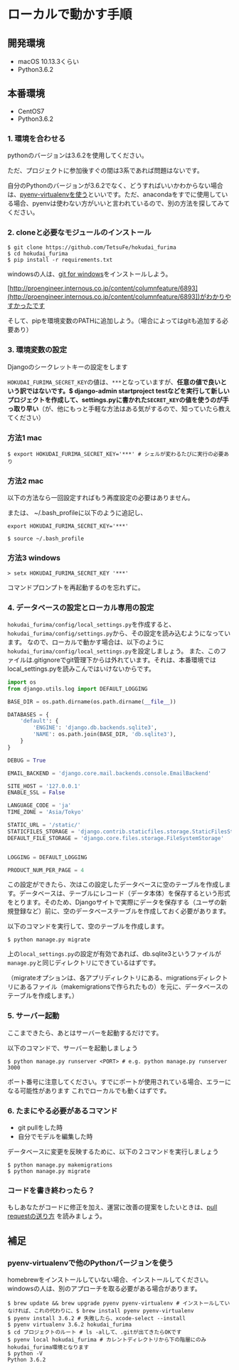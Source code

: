 # ローカルで動かす手順

## 開発環境
- macOS 10.13.3くらい
- Python3.6.2

## 本番環境
- CentOS7
- Python3.6.2


### 1. 環境を合わせる
pythonのバージョンは3.6.2を使用してください。

ただ、プロジェクトに参加後すぐの間は3系であれば問題はないです。

自分のPythonのバージョンが3.6.2でなく、どうすればいいかわからない場合は、[pyenv-virtualenvを使う](#pyenv-virtualenvで他のPythonバージョンを使う)といいです。ただ、anacondaをすでに使用している場合、pyenvは使わない方がいいと言われているので、別の方法を探してみてください。


### 2. cloneと必要なモジュールのインストール 
```
$ git clone https://github.com/TetsuFe/hokudai_furima
$ cd hokudai_furima
$ pip install -r requirements.txt
```

windowsの人は、[git for windows](https://gitforwindows.org/)をインストールしよう。

[http://proengineer.internous.co.jp/content/columnfeature/6893](http://proengineer.internous.co.jp/content/columnfeature/6893])がわかりやすかったです

そして、pipを環境変数のPATHに追加しよう。（場合によってはgitも追加する必要あり）



### 3. 環境変数の設定
Djangoのシークレットキーの設定をします

`HOKUDAI_FURIMA_SECRET_KEY`の値は、`***`となっていますが、**任意の値で良いという訳ではないです。$ django-admin startproject testなどを実行して新しいプロジェクトを作成して、settings.pyに書かれた`SECRET_KEY`の値を使うのが手っ取り早い**（が、他にもっと手軽な方法はある気がするので、知っていたら教えてください）

### 方法1 mac

```
$ export HOKUDAI_FURIMA_SECRET_KEY='***' # シェルが変わるたびに実行の必要あり
```

### 方法2 mac
以下の方法なら一回設定すればもう再度設定の必要はありません。

または、 ~/.bash_profileに以下のように追記し、
```
export HOKUDAI_FURIMA_SECRET_KEY='***'
```
```
$ source ~/.bash_profile
```

### 方法3 windows
```
> setx HOKUDAI_FURIMA_SECRET_KEY '***'
```

コマンドプロンプトを再起動するのを忘れずに。

### 4. データベースの設定とローカル専用の設定
`hokudai_furima/config/local_settings.py`を作成すると、`hokudai_furima/config/settings.py`から、その設定を読み込むようになっています。
なので、ローカルで動かす場合は、以下のように`hokudai_furima/config/local_settings.py`を設定しましょう。
また、このファイルは.gitignoreでgit管理下からは外れています。それは、本番環境ではlocal_settings.pyを読みこんではいけないからです。

```python
import os
from django.utils.log import DEFAULT_LOGGING

BASE_DIR = os.path.dirname(os.path.dirname(__file__))

DATABASES = {
    'default': {
        'ENGINE': 'django.db.backends.sqlite3',
        'NAME': os.path.join(BASE_DIR, 'db.sqlite3'),
    }
}

DEBUG = True

EMAIL_BACKEND = 'django.core.mail.backends.console.EmailBackend'

SITE_HOST = '127.0.0.1'
ENABLE_SSL = False

LANGUAGE_CODE = 'ja'
TIME_ZONE = 'Asia/Tokyo'

STATIC_URL = '/static/'
STATICFILES_STORAGE = 'django.contrib.staticfiles.storage.StaticFilesStorage'
DEFAULT_FILE_STORAGE = 'django.core.files.storage.FileSystemStorage'


LOGGING = DEFAULT_LOGGING

PRODUCT_NUM_PER_PAGE = 4
```

この設定ができたら、次はこの設定したデータベースに空のテーブルを作成します。データベースは、テーブルにレコード（データ本体）を保存するという形式をとります。そのため、Djangoサイトで実際にデータを保存する（ユーザの新規登録など）前に、空のデータベーステーブルを作成しておく必要があります。

以下のコマンドを実行して、空のテーブルを作成します。

```
$ python manage.py migrate
```

上の`local_settings.py`の設定が有効であれば、db.sqlite3というファイルが`manage.py`と同じディレクトリにできているはずです。

（migrateオプションは、各アプリディレクトリにある、migrationsディレクトリにあるファイル（makemigrationsで作られたもの）を元に、データベースのテーブルを作成します。）


### 5. サーバー起動
ここまできたら、あとはサーバーを起動するだけです。

以下のコマンドで、サーバーを起動しましょう

```
$ python manage.py runserver <PORT> # e.g. python manage.py runserver 3000
```

ポート番号に注意してください。すでにポートが使用されている場合、エラーになる可能性があります
これでローカルでも動くはずです。


### 6. たまにやる必要があるコマンド
- git pullをした時
- 自分でモデルを編集した時

データベースに変更を反映するために、以下の２コマンドを実行しましょう

```
$ python manage.py makemigrations
$ python manage.py migrate
```


### コードを書き終わったら？
もしあなたがコードに修正を加え、運営に改善の提案をしたいときは、[pull requestの送り方](pullrequestを送る.md) を読みましょう。


## 補足

### pyenv-virtualenvで他のPythonバージョンを使う
homebrewをインストールしていない場合、インストールしてください。windowsの人は、別のアプローチを取る必要がある場合があります。
```
$ brew update && brew upgrade pyenv pyenv-virtualenv # インストールしていなければ、これの代わりに、$ brew install pyenv pyenv-virtualenv
$ pyenv install 3.6.2 # 失敗したら、xcode-select --install
$ pyenv virtualenv 3.6.2 hokudai_furima
$ cd プロジェクトのルート # ls -alして、.gitが出てきたらOKです
$ pyenv local hokudai_furima # カレントディレクトリから下の階層にのみhokudai_furima環境となります
$ python -V
Python 3.6.2
```
